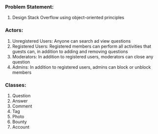 ### Problem Statement:
1. Design Stack Overflow using object-oriented principles

### Actors:
1. Unregistered Users: Anyone can search ad view questions 
2. Registered Users: Registered members can perform all activities that guests can, in addition to adding and removing questions
3. Moderators: In addition to registered users, moderators can close any question
4. Admins: In addition to registered users, admins can block or unblock members


### Classes:
1. Question
2. Answer
3. Comment
4. Tag
5. Photo
6. Bounty
7. Account